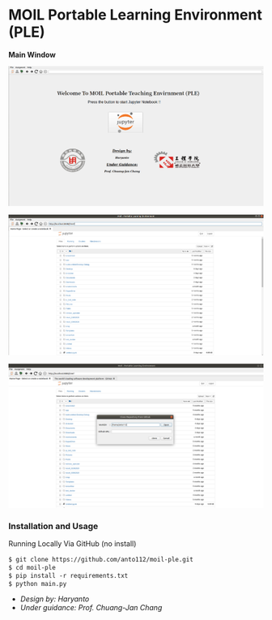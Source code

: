 # MOIL Portable Learning Environment (PLE)
**Main Window**

![](./assets/test.png)

![](./assets/ss-2.png)

![](./assets/ss_3.png)

### Installation and Usage

Running Locally Via GitHub (no install)

```
$ git clone https://github.com/anto112/moil-ple.git
$ cd moil-ple
$ pip install -r requirements.txt
$ python main.py
```

- *Design by: Haryanto*
- *Under guidance: Prof. Chuang-Jan Chang*
